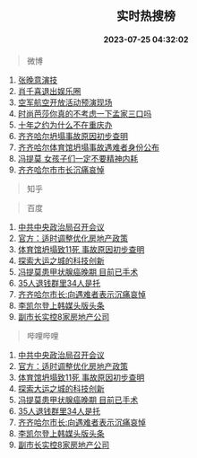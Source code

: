 <div align="center"><h2>实时热搜榜</h2><h4>2023-07-25 04:32:02</h4></div>

> 微博  

1. [张晚意演技](https://s.weibo.com/weibo?q=%E5%BC%A0%E6%99%9A%E6%84%8F%E6%BC%94%E6%8A%80&t=31&band_rank=1&Refer=top)<br />
2. [肖千喜退出娱乐圈](https://s.weibo.com/weibo?q=%23%E8%82%96%E5%8D%83%E5%96%9C%E9%80%80%E5%87%BA%E5%A8%B1%E4%B9%90%E5%9C%88%23&t=31&band_rank=2&Refer=top)<br />
3. [空军航空开放活动预演现场](https://s.weibo.com/weibo?q=%23%E7%A9%BA%E5%86%9B%E8%88%AA%E7%A9%BA%E5%BC%80%E6%94%BE%E6%B4%BB%E5%8A%A8%E9%A2%84%E6%BC%94%E7%8E%B0%E5%9C%BA%23&t=31&band_rank=3&Refer=top)<br />
4. [时尚芭莎你真的不考虑一下孟家三口吗](https://s.weibo.com/weibo?q=%23%E6%97%B6%E5%B0%9A%E8%8A%AD%E8%8E%8E%E4%BD%A0%E7%9C%9F%E7%9A%84%E4%B8%8D%E8%80%83%E8%99%91%E4%B8%80%E4%B8%8B%E5%AD%9F%E5%AE%B6%E4%B8%89%E5%8F%A3%E5%90%97%23&t=31&band_rank=4&Refer=top)<br />
5. [十年之约为什么不在重庆办](https://s.weibo.com/weibo?q=%23%E5%8D%81%E5%B9%B4%E4%B9%8B%E7%BA%A6%E4%B8%BA%E4%BB%80%E4%B9%88%E4%B8%8D%E5%9C%A8%E9%87%8D%E5%BA%86%E5%8A%9E%23&t=31&band_rank=5&Refer=top)<br />
6. [齐齐哈尔坍塌事故原因初步查明](https://s.weibo.com/weibo?q=%23%E9%BD%90%E9%BD%90%E5%93%88%E5%B0%94%E5%9D%8D%E5%A1%8C%E4%BA%8B%E6%95%85%E5%8E%9F%E5%9B%A0%E5%88%9D%E6%AD%A5%E6%9F%A5%E6%98%8E%23&t=31&band_rank=6&Refer=top)<br />
7. [齐齐哈尔体育馆坍塌事故遇难者身份公布](https://s.weibo.com/weibo?q=%23%E9%BD%90%E9%BD%90%E5%93%88%E5%B0%94%E4%BD%93%E8%82%B2%E9%A6%86%E5%9D%8D%E5%A1%8C%E4%BA%8B%E6%95%85%E9%81%87%E9%9A%BE%E8%80%85%E8%BA%AB%E4%BB%BD%E5%85%AC%E5%B8%83%23&t=31&band_rank=7&Refer=top)<br />
8. [冯提莫 女孩子们一定不要精神内耗](https://s.weibo.com/weibo?q=%E5%86%AF%E6%8F%90%E8%8E%AB%20%E5%A5%B3%E5%AD%A9%E5%AD%90%E4%BB%AC%E4%B8%80%E5%AE%9A%E4%B8%8D%E8%A6%81%E7%B2%BE%E7%A5%9E%E5%86%85%E8%80%97&t=31&band_rank=8&Refer=top)<br />
9. [齐齐哈尔市市长沉痛哀悼](https://s.weibo.com/weibo?q=%23%E9%BD%90%E9%BD%90%E5%93%88%E5%B0%94%E5%B8%82%E5%B8%82%E9%95%BF%E6%B2%89%E7%97%9B%E5%93%80%E6%82%BC%23&t=31&band_rank=9&Refer=top)<br />

> 知乎  


> 百度  

1. [中共中央政治局召开会议](https://www.baidu.com/s?wd=%E4%B8%AD%E5%85%B1%E4%B8%AD%E5%A4%AE%E6%94%BF%E6%B2%BB%E5%B1%80%E5%8F%AC%E5%BC%80%E4%BC%9A%E8%AE%AE&sa=fyb_news&rsv_dl=fyb_news)<br />
2. [官方：适时调整优化房地产政策](https://www.baidu.com/s?wd=%E5%AE%98%E6%96%B9%EF%BC%9A%E9%80%82%E6%97%B6%E8%B0%83%E6%95%B4%E4%BC%98%E5%8C%96%E6%88%BF%E5%9C%B0%E4%BA%A7%E6%94%BF%E7%AD%96&sa=fyb_news&rsv_dl=fyb_news)<br />
3. [体育馆坍塌致11死 事故原因初步查明](https://www.baidu.com/s?wd=%E4%BD%93%E8%82%B2%E9%A6%86%E5%9D%8D%E5%A1%8C%E8%87%B411%E6%AD%BB+%E4%BA%8B%E6%95%85%E5%8E%9F%E5%9B%A0%E5%88%9D%E6%AD%A5%E6%9F%A5%E6%98%8E&sa=fyb_news&rsv_dl=fyb_news)<br />
4. [探索大运之城的科技创新](https://www.baidu.com/s?wd=%E6%8E%A2%E7%B4%A2%E5%A4%A7%E8%BF%90%E4%B9%8B%E5%9F%8E%E7%9A%84%E7%A7%91%E6%8A%80%E5%88%9B%E6%96%B0&sa=fyb_news&rsv_dl=fyb_news)<br />
5. [冯提莫患甲状腺癌晚期 目前已手术](https://www.baidu.com/s?wd=%E5%86%AF%E6%8F%90%E8%8E%AB%E6%82%A3%E7%94%B2%E7%8A%B6%E8%85%BA%E7%99%8C%E6%99%9A%E6%9C%9F+%E7%9B%AE%E5%89%8D%E5%B7%B2%E6%89%8B%E6%9C%AF&sa=fyb_news&rsv_dl=fyb_news)<br />
6. [35人退钱群里34人是托](https://www.baidu.com/s?wd=35%E4%BA%BA%E9%80%80%E9%92%B1%E7%BE%A4%E9%87%8C34%E4%BA%BA%E6%98%AF%E6%89%98&sa=fyb_news&rsv_dl=fyb_news)<br />
7. [齐齐哈尔市长:向遇难者表示沉痛哀悼](https://www.baidu.com/s?wd=%E9%BD%90%E9%BD%90%E5%93%88%E5%B0%94%E5%B8%82%E9%95%BF%3A%E5%90%91%E9%81%87%E9%9A%BE%E8%80%85%E8%A1%A8%E7%A4%BA%E6%B2%89%E7%97%9B%E5%93%80%E6%82%BC&sa=fyb_news&rsv_dl=fyb_news)<br />
8. [李凯尔登上韩媒头版头条](https://www.baidu.com/s?wd=%E6%9D%8E%E5%87%AF%E5%B0%94%E7%99%BB%E4%B8%8A%E9%9F%A9%E5%AA%92%E5%A4%B4%E7%89%88%E5%A4%B4%E6%9D%A1&sa=fyb_news&rsv_dl=fyb_news)<br />
9. [副市长实控8家房地产公司](https://www.baidu.com/s?wd=%E5%89%AF%E5%B8%82%E9%95%BF%E5%AE%9E%E6%8E%A78%E5%AE%B6%E6%88%BF%E5%9C%B0%E4%BA%A7%E5%85%AC%E5%8F%B8&sa=fyb_news&rsv_dl=fyb_news)<br />

> 哔哩哔哩  

1. [中共中央政治局召开会议](https://www.baidu.com/s?wd=%E4%B8%AD%E5%85%B1%E4%B8%AD%E5%A4%AE%E6%94%BF%E6%B2%BB%E5%B1%80%E5%8F%AC%E5%BC%80%E4%BC%9A%E8%AE%AE&sa=fyb_news&rsv_dl=fyb_news)<br />
2. [官方：适时调整优化房地产政策](https://www.baidu.com/s?wd=%E5%AE%98%E6%96%B9%EF%BC%9A%E9%80%82%E6%97%B6%E8%B0%83%E6%95%B4%E4%BC%98%E5%8C%96%E6%88%BF%E5%9C%B0%E4%BA%A7%E6%94%BF%E7%AD%96&sa=fyb_news&rsv_dl=fyb_news)<br />
3. [体育馆坍塌致11死 事故原因初步查明](https://www.baidu.com/s?wd=%E4%BD%93%E8%82%B2%E9%A6%86%E5%9D%8D%E5%A1%8C%E8%87%B411%E6%AD%BB+%E4%BA%8B%E6%95%85%E5%8E%9F%E5%9B%A0%E5%88%9D%E6%AD%A5%E6%9F%A5%E6%98%8E&sa=fyb_news&rsv_dl=fyb_news)<br />
4. [探索大运之城的科技创新](https://www.baidu.com/s?wd=%E6%8E%A2%E7%B4%A2%E5%A4%A7%E8%BF%90%E4%B9%8B%E5%9F%8E%E7%9A%84%E7%A7%91%E6%8A%80%E5%88%9B%E6%96%B0&sa=fyb_news&rsv_dl=fyb_news)<br />
5. [冯提莫患甲状腺癌晚期 目前已手术](https://www.baidu.com/s?wd=%E5%86%AF%E6%8F%90%E8%8E%AB%E6%82%A3%E7%94%B2%E7%8A%B6%E8%85%BA%E7%99%8C%E6%99%9A%E6%9C%9F+%E7%9B%AE%E5%89%8D%E5%B7%B2%E6%89%8B%E6%9C%AF&sa=fyb_news&rsv_dl=fyb_news)<br />
6. [35人退钱群里34人是托](https://www.baidu.com/s?wd=35%E4%BA%BA%E9%80%80%E9%92%B1%E7%BE%A4%E9%87%8C34%E4%BA%BA%E6%98%AF%E6%89%98&sa=fyb_news&rsv_dl=fyb_news)<br />
7. [齐齐哈尔市长:向遇难者表示沉痛哀悼](https://www.baidu.com/s?wd=%E9%BD%90%E9%BD%90%E5%93%88%E5%B0%94%E5%B8%82%E9%95%BF%3A%E5%90%91%E9%81%87%E9%9A%BE%E8%80%85%E8%A1%A8%E7%A4%BA%E6%B2%89%E7%97%9B%E5%93%80%E6%82%BC&sa=fyb_news&rsv_dl=fyb_news)<br />
8. [李凯尔登上韩媒头版头条](https://www.baidu.com/s?wd=%E6%9D%8E%E5%87%AF%E5%B0%94%E7%99%BB%E4%B8%8A%E9%9F%A9%E5%AA%92%E5%A4%B4%E7%89%88%E5%A4%B4%E6%9D%A1&sa=fyb_news&rsv_dl=fyb_news)<br />
9. [副市长实控8家房地产公司](https://www.baidu.com/s?wd=%E5%89%AF%E5%B8%82%E9%95%BF%E5%AE%9E%E6%8E%A78%E5%AE%B6%E6%88%BF%E5%9C%B0%E4%BA%A7%E5%85%AC%E5%8F%B8&sa=fyb_news&rsv_dl=fyb_news)<br />
